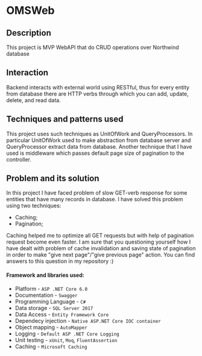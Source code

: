# OMSWeb

## Description
This project is MVP WebAPI that do CRUD operations over Northwind database

## Interaction
Backend interacts with external world using RESTful, thus for every entity from database there are HTTP verbs through which you can add, update, delete, and read data.

## Techniques and patterns used
This project uses such techniques as UnitOfWork and QueryProcessors. In particular UnitOfWork used to make abstraction from database server and QueryProcessor extract data from database. Another technique that I have used is middleware which passes default page size of pagination to the controller.

## Problem and its solution
In this project I have faced problem of slow GET-verb response for some entities that have many records in database. I have solved this problem using two techniques:  
- Caching;  
- Pagination;

Caching helped me to optimize all GET requests but with help of pagination request become even faster. I am sure that you questioning yourself how I have dealt with problem of cache invalidation and saving state of pagination in order to make "give next page"/"give previous page" action. You can find answers to this question in my repository :)

#### Framework and libraries used:
- Platform - `ASP .NET Core 6.0`
- Documentation - `Swagger`
- Programming Language - `C#`
- Data storage - `SQL Server 2017`
- Data Access - `Entity Framework Core`
- Dependecy injection - `Native ASP.NET Core IOC container`
- Object mapping - `AutoMapper`
- Logging - `Default ASP .NET Core Logging`
- Unit testing - `xUnit`, `Moq`, `FluentAssertion`
- Caching - `Microsoft Caching`
